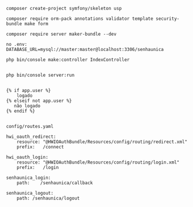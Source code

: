     composer create-project symfony/skeleton usp

    composer require orm-pack annotations validator template security-bundle make form

    composer require server maker-bundle --dev 
  
    no .env: 
    DATABASE_URL=mysql://master:master@localhost:3306/senhaunica

    php bin/console make:controller IndexController


    php bin/console server:run


    {% if app.user %}
        logado
    {% elseif not app.user %}
       não logado
    {% endif %}


    config/routes.yaml

    hwi_oauth_redirect:
        resource: "@HWIOAuthBundle/Resources/config/routing/redirect.xml"
        prefix:   /connect

    hwi_oauth_login:
        resource: "@HWIOAuthBundle/Resources/config/routing/login.xml"
        prefix:   /login

    senhaunica_login:
        path:    /senhaunica/callback

    senhaunica_logout:
        path: /senhaunica/logout
